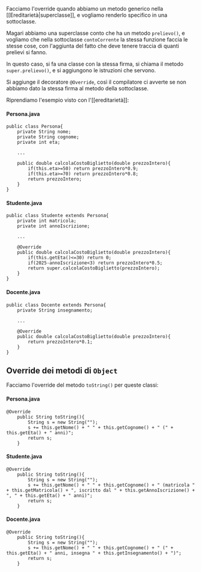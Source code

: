 Facciamo l'override quando abbiamo un metodo generico nella [[Ereditarietà|superclasse]], e vogliamo renderlo specifico in una sottoclasse.

Magari abbiamo una superclasse conto che ha un metodo `prelievo()`, e vogliamo che nella sottoclasse `contoCorrente` la stessa funzione faccia le stesse cose, con l'aggiunta del fatto che deve tenere traccia di quanti prelievi si fanno.

In questo caso, si fa una classe con la stessa firma, si chiama il metodo `super.prelievo()`, e si aggiungono le istruzioni che servono.

Si aggiunge il decoratore `@Override`, così il compilatore ci avverte se non abbiamo dato la stessa firma al metodo della sottoclasse.

Riprendiamo l'esempio visto con l'[[ereditarietà]]:

#### Persona.java
```
public class Persona{
    private String nome;
    private String cognome;
    private int eta;

    ...

    public double calcolaCostoBiglietto(double prezzoIntero){
        if(this.eta>=50) return prezzoIntero*0.9;
        if(this.eta>=70) return prezzoIntero*0.8;
        return prezzoIntero;
    }
}
```

#### Studente.java
```
public class Studente extends Persona{
    private int matricola;
    private int annoIscrizione;

    ...

    @Override
    public double calcolaCostoBiglietto(double prezzoIntero){
        if(this.getEta()<=30) return 0;
        if(2025-annoIscrizione<3) return prezzoIntero*0.5;
        return super.calcolaCostoBiglietto(prezzoIntero);
    }
}
```

#### Docente.java

```
public class Docente extends Persona{
    private String insegnamento;

    ...

    @Override
    public double calcolaCostoBiglietto(double prezzoIntero){
        return prezzoIntero*0.1;
    }
}
```

## Override dei metodi di `Object`

Facciamo l'override del metodo `toString()` per queste classi:

#### Persona.java
```
@Override
    public String toString(){
        String s = new String("");
        s += this.getNome() + " " + this.getCognome() + " (" + this.getEta() + " anni)";
        return s;
    }
```

#### Studente.java
```
@Override
    public String toString(){
        String s = new String("");
        s += this.getNome() + " " + this.getCognome() + " (matricola " + this.getMatricola() + ", iscritto dal " + this.getAnnoIscrizione() + ", " + this.getEta() + " anni)";
        return s;
    }
```

#### Docente.java

```
@Override
    public String toString(){
        String s = new String("");
        s += this.getNome() + " " + this.getCognome() + " (" + this.getEta() + " anni, insegna " + this.getInsegnamento() + ")";
        return s;
    }
```